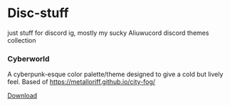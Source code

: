 # Disc-stuff

just stuff for discord ig, mostly my sucky Aliuwucord discord themes collection 


### Cyberworld
A cyberpunk-esque color palette/theme designed to give a cold but lively feel. Based of https://metalloriff.github.io/city-fog/

[Download](https://github.com/Quinxxxx/Disc-stuff/blob/main/Cyberworld.json)



